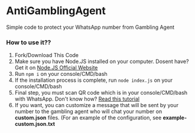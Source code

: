 # AntiGamblingAgent
Simple code to protect your WhatsApp number from Gambling Agent

### How to use it??
1. Fork/Download This Code
2. Make sure you have Node.JS installed on your computer. Dosent have? Get it on [Node.JS Official Website](https://nodejs.org)
3. Run `npm i` on your console/CMD/bash
4. If the installation process is complete, run `node index.js` on your console/CMD/bash
5. Final step, you must scan QR code which is in your console/CMD/bash with WhatsApp. Don't know how? [Read this tutorial](https://www.indiatoday.in/amp/information/story/here-s-how-to-use-whatsapp-web-on-your-pc-laptop-or-tablet-1544354-2019-06-07)
6. If you want, you can customize a message that will be sent by your number to the gambling agent who will chat your number on **custom.json** files. (For an example of the configuration, see **example-custom.json.txt**
